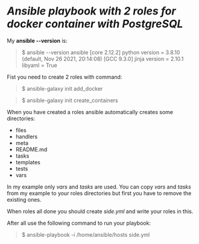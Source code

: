 # ***Ansible playbook with 2 roles for docker container with PostgreSQL***

My **ansible --version** is: 

> $ ansible --version
ansible [core 2.12.2]
python version = 3.8.10 (default, Nov 26 2021, 20:14:08) [GCC 9.3.0]
jinja version = 2.10.1
libyaml = True

Fist you need to create 2 roles with command: 
> $ ansible-galaxy init add_docker

> $ ansible-galaxy init create_containers

When you have created a roles ansible automatically creates some directories:
- files
- handlers
- meta
- README.md
- tasks 
- templates 
- tests
- vars

In my example only *vars* and *tasks* are used. You can copy *vars* and *tasks* from my example to your roles directories but first you have to remove the existing ones.

When roles all done you should create *side.yml* and write your roles in this.

After all use the following command to run your playbook: 
> $ ansible-playbook -i /home/ansible/hosts side.yml
